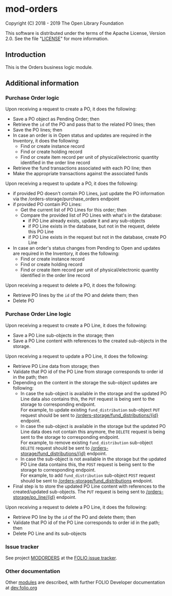 # mod-orders

Copyright (C) 2018 - 2019 The Open Library Foundation

This software is distributed under the terms of the Apache License,
Version 2.0. See the file "[LICENSE](LICENSE)" for more information.

## Introduction

This is the Orders business logic module.

## Additional information

### Purchase Order logic 
Upon receiving a request to create a PO, it does the following:
* Save a PO object as Pending Order; then 
* Retrieve the `id` of the PO and pass that to the related PO lines; then
* Save the PO lines; then
* In case an order is in Open status and updates are required in the Inventory, it does the following:
  * Find or create instance record
  * Find or create holding record 
  * Find or create item record per unit of physical/electronic quantity identified in the order line record
* Retrieve the fund transactions associated with each PO line; then
* Make the appropriate transactions against the associated funds

Upon receiving a request to update a PO, it does the following:
* if provided PO doesn't contain PO Lines, just update the PO information via the /orders-storage/purchase_orders endpoint
* if provided PO contain PO Lines:
  * Get the current list of PO Lines for this order; then
  * Compare the provided list of PO Lines with what's in the database:
    * if PO Line already exists, update it and any sub-objects
    * if PO Line exists in the database, but not in the request, delete this PO Line
    * if PO Line exists in the request but not in the database, create PO Line
* In case an order's status changes from Pending to Open and updates are required in the Inventory, it does the following:
  * Find or create instance record
  * Find or create holding record 
  * Find or create item record per unit of physical/electronic quantity identified in the order line record

Upon receiving a request to delete a PO, it does the following:
* Retrieve PO lines by the `id` of the PO and delete them; then
* Delete PO

### Purchase Order Line logic
Upon receiving a request to create a PO Line, it does the following:
* Save a PO Line sub-objects in the storage; then 
* Save a PO Line content with references to the created sub-objects in the storage.

Upon receiving a request to update a PO Line, it does the following:
* Retrieve PO Line data from storage; then
* Validate that PO id of the PO Line from storage corresponds to order id in the path; then
* Depending on the content in the storage the sub-object updates are following:
  * In case the sub-object is available in the storage and the updated PO Line data also contains this, the `PUT` request is being sent to the storage to corresponding endpoint.  
    For example, to update existing `fund_distribution` sub-object `PUT` request should be sent to [/orders-storage/fund_distributions/{id}](https://s3.amazonaws.com/foliodocs/api/mod-orders-storage/fund_distribution.html#orders_storage_fund_distributions__id__put) endpoint.
  * In case the sub-object is available in the storage but the updated PO Line data does not contain this anymore, the `DELETE` request is being sent to the storage to corresponding endpoint.  
    For example, to remove existing `fund_distribution` sub-object `DELETE` request should be sent to [/orders-storage/fund_distributions/{id}](https://s3.amazonaws.com/foliodocs/api/mod-orders-storage/fund_distribution.html#orders_storage_fund_distributions__id__delete) endpoint.
  * In case the sub-object is not available in the storage but the updated PO Line data contains this, the `POST` request is being sent to the storage to corresponding endpoint.  
    For example, to add `fund_distribution` sub-object `POST` request should be sent to [/orders-storage/fund_distributions](https://s3.amazonaws.com/foliodocs/api/mod-orders-storage/fund_distribution.html#orders_storage_fund_distributions_post) endpoint.
* Final step is to store the updated PO Line content with references to the created/updated sub-objects. The `PUT` request is being sent to [/orders-storage/po_line/{id}](https://s3.amazonaws.com/foliodocs/api/mod-orders-storage/po_line.html#po_line__id__put) endpoint.

Upon receiving a request to delete a PO Line, it does the following:
* Retrieve PO line by the `id` of the PO and delete them; then
* Validate that PO id of the PO Line corresponds to order id in the path; then
* Delete PO Line and its sub-objects

### Issue tracker

See project [MODORDERS](https://issues.folio.org/browse/MODORDERS)
at the [FOLIO issue tracker](https://dev.folio.org/guidelines/issue-tracker).

### Other documentation

Other [modules](https://dev.folio.org/source-code/#server-side) are described,
with further FOLIO Developer documentation at
[dev.folio.org](https://dev.folio.org/)
